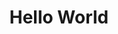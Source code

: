 ---
inv_num: 2011-103
add_credit:
url: 2011-103-hello-world
title: Hello World
year: '2011'
display_year: '2011'
medium: CNC bent stainless steel with electro-polish finish
dims: 41 x 7 1/2 x 9 1/2 inches
pitch: Wire bent to random points with one dimension always increasing.
ps:
live_url:
youtube:
related_code: https://github.com/coryarcangel/Desktop-Wireform
subheading:
download:
commission:
related:
layout: things-i-made
---
